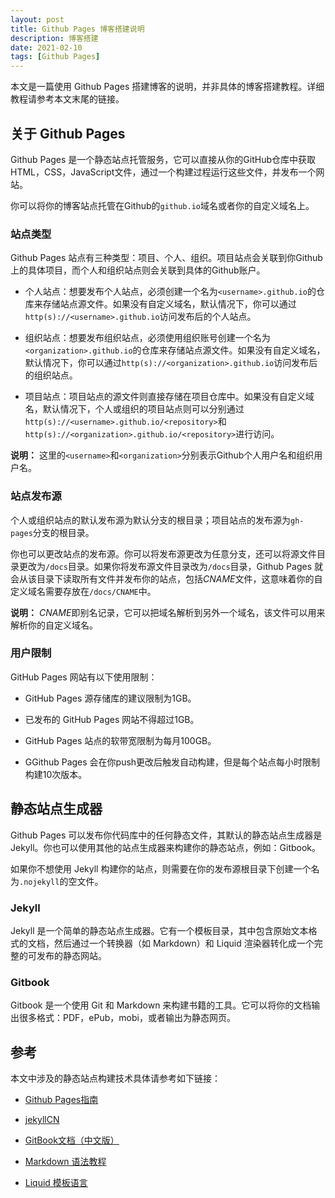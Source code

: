 ```yaml
---
layout: post
title: Github Pages 博客搭建说明
description: 博客搭建
date: 2021-02-10
tags: [Github Pages]
---
```


本文是一篇使用 Github Pages 搭建博客的说明，并非具体的博客搭建教程。详细教程请参考本文末尾的链接。

<!--more-->

## 关于 Github Pages

Github Pages 是一个静态站点托管服务，它可以直接从你的GitHub仓库中获取HTML，CSS，JavaScript文件，通过一个构建过程运行这些文件，并发布一个网站。

你可以将你的博客站点托管在Github的`github.io`域名或者你的自定义域名上。

### 站点类型

Github Pages 站点有三种类型：项目、个人、组织。项目站点会关联到你Github上的具体项目，而个人和组织站点则会关联到具体的Github账户。

* 个人站点：想要发布个人站点，必须创建一个名为`<username>.github.io`的仓库来存储站点源文件。如果没有自定义域名，默认情况下，你可以通过`http(s)://<username>.github.io`访问发布后的个人站点。

* 组织站点：想要发布组织站点，必须使用组织账号创建一个名为`<organization>.github.io`的仓库来存储站点源文件。如果没有自定义域名，默认情况下，你可以通过`http(s)://<organization>.github.io`访问发布后的组织站点。

* 项目站点：项目站点的源文件则直接存储在项目仓库中。如果没有自定义域名，默认情况下，个人或组织的项目站点则可以分别通过`http(s)://<username>.github.io/<repository>`和`http(s)://<organization>.github.io/<repository>`进行访问。

**说明：** 这里的`<username>`和`<organization>`分别表示Github个人用户名和组织用户名。

### 站点发布源

个人或组织站点的默认发布源为默认分支的根目录；项目站点的发布源为`gh-pages`分支的根目录。

你也可以更改站点的发布源。你可以将发布源更改为任意分支，还可以将源文件目录更改为`/docs`目录。如果你将发布源文件目录改为`/docs`目录，Github Pages 就会从该目录下读取所有文件并发布你的站点，包括*CNAME*文件，这意味着你的自定义域名需要存放在`/docs/CNAME`中。

**说明：** *CNAME*即别名记录，它可以把域名解析到另外一个域名，该文件可以用来解析你的自定义域名。

### 用户限制

GitHub Pages 网站有以下使用限制：

* GitHub Pages 源存储库的建议限制为1GB。

* 已发布的 GitHub Pages 网站不得超过1GB。

* GitHub Pages 站点的软带宽限制为每月100GB。

* GGithub Pages 会在你push更改后触发自动构建，但是每个站点每小时限制构建10次版本。

## 静态站点生成器

Github Pages 可以发布你代码库中的任何静态文件，其默认的静态站点生成器是 Jekyll。你也可以使用其他的站点生成器来构建你的静态站点，例如：Gitbook。

如果你不想使用 Jekyll 构建你的站点，则需要在你的发布源根目录下创建一个名为`.nojekyll`的空文件。

### Jekyll

Jekyll 是一个简单的静态站点生成器。它有一个模板目录，其中包含原始文本格式的文档，然后通过一个转换器（如 Markdown）和 Liquid 渲染器转化成一个完整的可发布的静态网站。

### Gitbook

Gitbook 是一个使用 Git 和 Markdown 来构建书籍的工具。它可以将你的文档输出很多格式：PDF，ePub，mobi，或者输出为静态网页。

## 参考

本文中涉及的静态站点构建技术具体请参考如下链接：

- [Github Pages指南](https://docs.github.com/cn/github/working-with-github-pages)

- [jekyllCN](http://jekyllcn.com/docs/home/)

- [GitBook文档（中文版）](https://chrisniael.gitbooks.io/gitbook-documentation/content/index.html)

- [Markdown 语法教程](https://markdown.com.cn/)

- [Liquid 模板语言](https://liquid.bootcss.com/)
